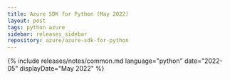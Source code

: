 ```yaml
---
title: Azure SDK for Python (May 2022)
layout: post
tags: python azure
sidebar: releases_sidebar
repository: azure/azure-sdk-for-python
---
```

{% include releases/notes/common.md language="python" date="2022-05" displayDate="May 2022" %}
